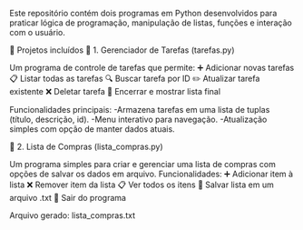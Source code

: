 Este repositório contém dois programas em Python desenvolvidos para praticar lógica de programação, manipulação de listas, funções e interação com o usuário.

📂 Projetos incluídos
🧩 1. Gerenciador de Tarefas (tarefas.py)

Um programa de controle de tarefas que permite:
➕ Adicionar novas tarefas
📋 Listar todas as tarefas
🔍 Buscar tarefa por ID
✏️ Atualizar tarefa existente
❌ Deletar tarefa
🛑 Encerrar e mostrar lista final

Funcionalidades principais:
-Armazena tarefas em uma lista de tuplas (título, descrição, id).
-Menu interativo para navegação.
-Atualização simples com opção de manter dados atuais.

🛒 2. Lista de Compras (lista_compras.py)

Um programa simples para criar e gerenciar uma lista de compras com opções de salvar os dados em arquivo.
Funcionalidades:
➕ Adicionar item à lista
❌ Remover item da lista
📋 Ver todos os itens
💾 Salvar lista em um arquivo .txt
🚪 Sair do programa

Arquivo gerado: lista_compras.txt
